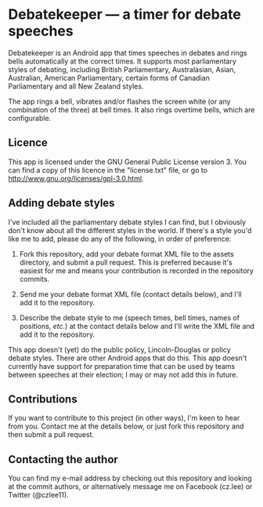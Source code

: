 Debatekeeper &mdash; a timer for debate speeches
================================================

Debatekeeper is an Android app that times speeches in debates and rings bells
automatically at the correct times.  It supports most parliamentary styles
of debating, including British Parliamentary, Australasian, Asian, Australian,
American Parliamentary, certain forms of Canadian Parliamentary and
all New Zealand styles.

The app rings a bell, vibrates and/or flashes the screen white (or any
combination of the three) at bell times.  It also rings overtime bells,
which are configurable.

Licence
-------
This app is licensed under the GNU General Public License version 3.  You
can find a copy of this licence in the "license.txt" file, or go to 
http://www.gnu.org/licenses/gpl-3.0.html.

Adding debate styles
--------------------
I've included all the parliamentary debate styles I can find, but I
obviously don't know about all the different styles in the world.  If
there's a style you'd like me to add, please do any of the following,
in order of preference:

1. Fork this repository, add your debate format XML file to the assets
directory, and submit a pull request.  This is preferred because it's
easiest for me and means your contribution is recorded in the
repository commits.

2. Send me your debate format XML file (contact details below), and
I'll add it to the repository.

3. Describe the debate style to me (speech times, bell times, names
of positions, _etc._) at the contact details below and I'll write
the XML file and add it to the repository.

This app doesn't (yet) do the public policy, Lincoln-Douglas or policy
debate styles.  There are other Android apps that do this.  This app 
doesn't currently have support for preparation time that can be used
by teams between speeches at their election; I may or may not add this
in future.

Contributions
-------------
If you want to contribute to this project (in other ways), I'm keen to
hear from you.  Contact me at the details below, or just fork this 
repository and then submit a pull request.

Contacting the author
---------------------
You can find my e-mail address by checking out this repository and
looking at the commit authors, or alternatively message me on
Facebook (cz.lee) or Twitter (@czlee11).